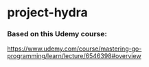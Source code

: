 # project-hydra

### Based on this Udemy course:
https://www.udemy.com/course/mastering-go-programming/learn/lecture/6546398#overview